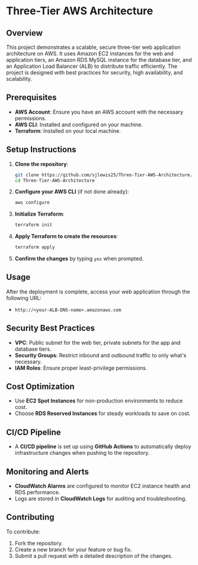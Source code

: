 # Three-Tier AWS Architecture

## Overview
This project demonstrates a scalable, secure three-tier web application architecture on AWS. It uses Amazon EC2 instances for the web and application tiers, an Amazon RDS MySQL instance for the database tier, and an Application Load Balancer (ALB) to distribute traffic efficiently. The project is designed with best practices for security, high availability, and scalability.

## Prerequisites
- **AWS Account**: Ensure you have an AWS account with the necessary permissions.
- **AWS CLI**: Installed and configured on your machine.
- **Terraform**: Installed on your local machine.

## Setup Instructions

1. **Clone the repository**:
    ```bash
    git clone https://github.com/sjlewis25/Three-Tier-AWS-Architecture.git
    cd Three-Tier-AWS-Architecture
    ```

2. **Configure your AWS CLI** (if not done already):
    ```bash
    aws configure
    ```

3. **Initialize Terraform**:
    ```bash
    terraform init
    ```

4. **Apply Terraform to create the resources**:
    ```bash
    terraform apply
    ```

5. **Confirm the changes** by typing `yes` when prompted.

## Usage
After the deployment is complete, access your web application through the following URL:
- `http://<your-ALB-DNS-name>.amazonaws.com`

## Security Best Practices
- **VPC**: Public subnet for the web tier, private subnets for the app and database tiers.
- **Security Groups**: Restrict inbound and outbound traffic to only what's necessary.
- **IAM Roles**: Ensure proper least-privilege permissions.

## Cost Optimization
- Use **EC2 Spot Instances** for non-production environments to reduce cost.
- Choose **RDS Reserved Instances** for steady workloads to save on cost.

## CI/CD Pipeline
- A **CI/CD pipeline** is set up using **GitHub Actions** to automatically deploy infrastructure changes when pushing to the repository.

## Monitoring and Alerts
- **CloudWatch Alarms** are configured to monitor EC2 instance health and RDS performance.
- Logs are stored in **CloudWatch Logs** for auditing and troubleshooting.

## Contributing
To contribute:
1. Fork the repository.
2. Create a new branch for your feature or bug fix.
3. Submit a pull request with a detailed description of the changes.

